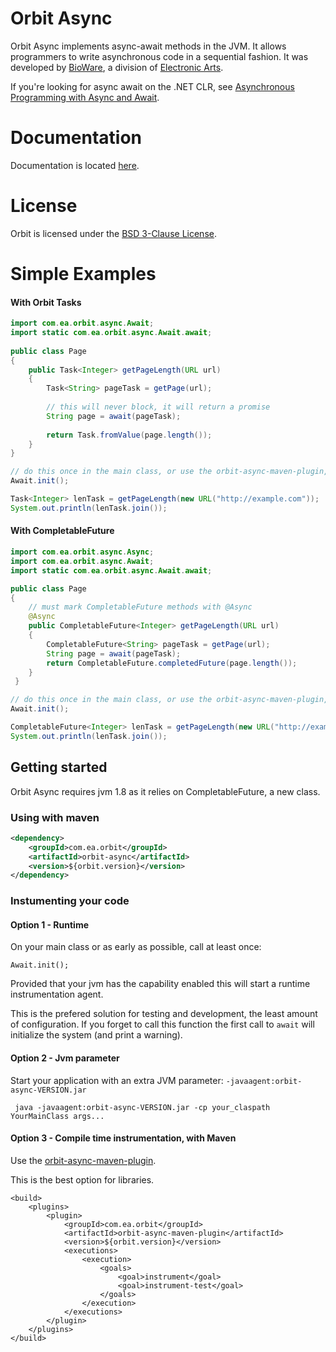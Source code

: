 Orbit Async
============

Orbit Async implements async-await methods in the JVM. It allows programmers to write asynchronous code in a sequential fashion. It was developed by [BioWare](http://www.bioware.com), a division of [Electronic Arts](http://www.ea.com).

If you're looking for async await on the .NET CLR, see [Asynchronous Programming with Async and Await](https://msdn.microsoft.com/en-us/library/hh191443.aspx).

Documentation
=======
Documentation is located [here](http://orbit.bioware.com/).

License
=======
Orbit is licensed under the [BSD 3-Clause License](../LICENSE).

Simple Examples
=======
#### With Orbit Tasks
```java
import com.ea.orbit.async.Await;
import static com.ea.orbit.async.Await.await;
 
public class Page
{
    public Task<Integer> getPageLength(URL url)
    {
        Task<String> pageTask = getPage(url);
 
        // this will never block, it will return a promise
        String page = await(pageTask);
 
        return Task.fromValue(page.length());
    }
}

// do this once in the main class, or use the orbit-async-maven-plugin, or use -javaagent:orbit-async.jar
Await.init();

Task<Integer> lenTask = getPageLength(new URL("http://example.com"));
System.out.println(lenTask.join());

```
#### With CompletableFuture
```java
import com.ea.orbit.async.Async;
import com.ea.orbit.async.Await;
import static com.ea.orbit.async.Await.await;

public class Page
{
    // must mark CompletableFuture methods with @Async
    @Async
    public CompletableFuture<Integer> getPageLength(URL url)
    {
        CompletableFuture<String> pageTask = getPage(url);
        String page = await(pageTask);
        return CompletableFuture.completedFuture(page.length());
    }
 }

// do this once in the main class, or use the orbit-async-maven-plugin, or use -javaagent:orbit-async.jar
Await.init();

CompletableFuture<Integer> lenTask = getPageLength(new URL("http://example.com"));
System.out.println(lenTask.join());

```

Getting started
---------------

Orbit Async requires jvm 1.8 as it relies on CompletableFuture, a new class.

### Using with maven

```xml
<dependency>
    <groupId>com.ea.orbit</groupId>
    <artifactId>orbit-async</artifactId>
    <version>${orbit.version}</version>
</dependency>
```

### Instumenting your code

#### Option 1 - Runtime
On your main class or as early as possible, call at least once:
```
Await.init();
```
Provided that your jvm has the capability enabled this will start a runtime instrumentation agent.

This is the prefered solution for testing and development, the least amount of configuration.
If you forget to call this function the first call to `await` will initialize the system (and print a warning).

#### Option 2 - Jvm parameter

Start your application with an extra JVM parameter: `-javaagent:orbit-async-VERSION.jar`
```
 java -javaagent:orbit-async-VERSION.jar -cp your_claspath YourMainClass args...
```

#### Option 3 - Compile time instrumentation, with Maven

Use the [orbit-async-maven-plugin](maven-plugin).

This is the best option for libraries.

```
<build>
    <plugins>
        <plugin>
            <groupId>com.ea.orbit</groupId>
            <artifactId>orbit-async-maven-plugin</artifactId>
            <version>${orbit.version}</version>
            <executions>
                <execution>
                    <goals>
                        <goal>instrument</goal>
                        <goal>instrument-test</goal>
                    </goals>
                </execution>
            </executions>
        </plugin>
    </plugins>
</build>
```

